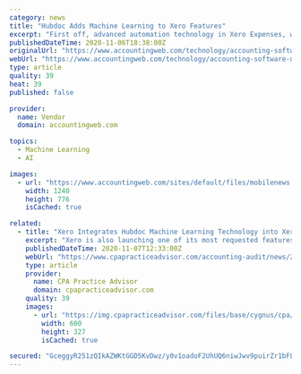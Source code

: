 ```yaml
---
category: news
title: "Hubdoc Adds Machine Learning to Xero Features"
excerpt: "First off, advanced automation technology in Xero Expenses, with embedded machine learning, can speed up the time it takes to transcribe and submit some rece"
publishedDateTime: 2020-11-06T18:38:00Z
originalUrl: "https://www.accountingweb.com/technology/accounting-software-news/hubdoc-adds-machine-learning-to-xero-features"
webUrl: "https://www.accountingweb.com/technology/accounting-software-news/hubdoc-adds-machine-learning-to-xero-features"
type: article
quality: 39
heat: 39
published: false

provider:
  name: Vendor
  domain: accountingweb.com

topics:
  - Machine Learning
  - AI

images:
  - url: "https://www.accountingweb.com/sites/default/files/mobilenews.jpg"
    width: 1240
    height: 776
    isCached: true

related:
  - title: "Xero Integrates Hubdoc Machine Learning Technology into Xero Expenses"
    excerpt: "Xero is also launching one of its most requested features in Hubdoc — duplicate detection. In the coming weeks, Hubdoc will be able to automatically identify and highlight accounts payable documents that have the same supplier,"
    publishedDateTime: 2020-11-07T12:33:00Z
    webUrl: "https://www.cpapracticeadvisor.com/accounting-audit/news/21161529/xero-integrates-hubdoc-machine-learning-technology-into-xero-expenses"
    type: article
    provider:
      name: CPA Practice Advisor
      domain: cpapracticeadvisor.com
    quality: 39
    images:
      - url: "https://img.cpapracticeadvisor.com/files/base/cygnus/cpa/image/2020/11/Xero.5fa44b8a2061e.png?auto=format&fit=max&w=1200"
        width: 600
        height: 327
        isCached: true

secured: "GceggyR251zQIkAZWKtGGD5KvDwz/y0v1oadoF2UhUQ6niwJwv9puirZr1bFL548xQufrkw46gzY5VZegbEvzrTbrYQTXzkCTLGKXajmhr50Lpu6B2gQBAlztlb4a+QPWMjQ59xzf1XJUQAb/2mBGTyGVzN18a7zYjPJzbWcvMA5yYHX2oz4OfY2BxLST3Rx14QI4Q2Bw19SyJFOtqIPHEvFRKbUMA+09kxjTYzJDbC4EgZmjo2YLrkTlZv4nPCp4z1iYF7aHNGXEPq06OM7XXJv9gz83bfqpQh2xusUZMqbDptlgJQvMJ/OD0lIn4UYf0GMfXpd2PtH/ZRyxOUMOZdT0s6IugUdfKCC+uTUTJA=;Czw1hrAi7KprJg7Zv3u4zg=="
---
```


